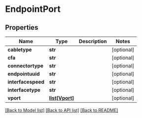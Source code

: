# EndpointPort

## Properties
Name | Type | Description | Notes
------------ | ------------- | ------------- | -------------
**cabletype** | **str** |  | [optional] 
**cfa** | **str** |  | [optional] 
**connectortype** | **str** |  | [optional] 
**endpointuuid** | **str** |  | [optional] 
**interfacespeed** | **str** |  | [optional] 
**interfacetype** | **str** |  | [optional] 
**vport** | [**list[Vport]**](Vport.md) |  | [optional] 

[[Back to Model list]](../README.md#documentation-for-models) [[Back to API list]](../README.md#documentation-for-api-endpoints) [[Back to README]](../README.md)


